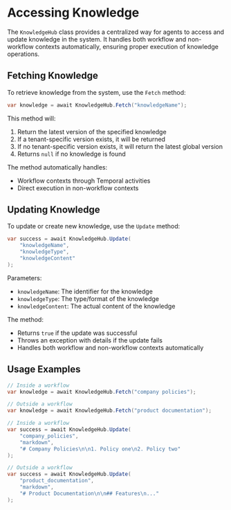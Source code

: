 # Accessing Knowledge

The `KnowledgeHub` class provides a centralized way for agents to access and update knowledge in the system. It handles both workflow and non-workflow contexts automatically, ensuring proper execution of knowledge operations.

## Fetching Knowledge

To retrieve knowledge from the system, use the `Fetch` method:

```csharp
var knowledge = await KnowledgeHub.Fetch("knowledgeName");
```

This method will:

1. Return the latest version of the specified knowledge
2. If a tenant-specific version exists, it will be returned
3. If no tenant-specific version exists, it will return the latest global version
4. Returns `null` if no knowledge is found

The method automatically handles:

- Workflow contexts through Temporal activities
- Direct execution in non-workflow contexts

## Updating Knowledge

To update or create new knowledge, use the `Update` method:

```csharp
var success = await KnowledgeHub.Update(
    "knowledgeName",
    "knowledgeType",
    "knowledgeContent"
);
```

Parameters:

- `knowledgeName`: The identifier for the knowledge
- `knowledgeType`: The type/format of the knowledge
- `knowledgeContent`: The actual content of the knowledge

The method:

- Returns `true` if the update was successful
- Throws an exception with details if the update fails
- Handles both workflow and non-workflow contexts automatically

## Usage Examples

```csharp
// Inside a workflow
var knowledge = await KnowledgeHub.Fetch("company policies");

// Outside a workflow
var knowledge = await KnowledgeHub.Fetch("product documentation");
```

```csharp
// Inside a workflow
var success = await KnowledgeHub.Update(
    "company_policies",
    "markdown",
    "# Company Policies\n\n1. Policy one\n2. Policy two"
);

// Outside a workflow
var success = await KnowledgeHub.Update(
    "product_documentation",
    "markdown",
    "# Product Documentation\n\n## Features\n..."
);
```
